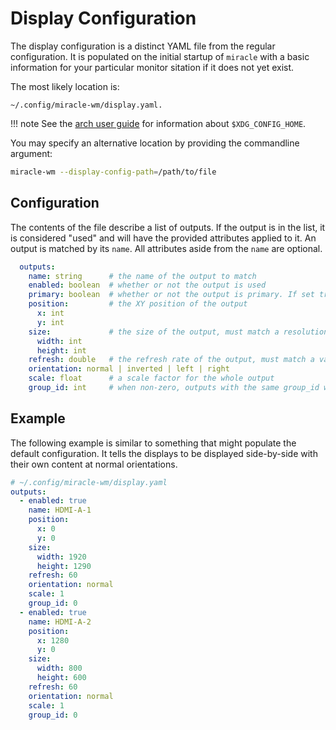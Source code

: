 # Display Configuration

The display configuration is a distinct YAML file from the regular configuration.
It is populated on the initial startup of `miracle` with a basic information for
your particular monitor sitation if it does not yet exist.

The most likely location is:

```
~/.config/miracle-wm/display.yaml.
```

!!! note
    See the [arch user guide](https://wiki.archlinux.org/title/XDG_Base_Directory) for information about `$XDG_CONFIG_HOME`.

You may specify an alternative location by providing the commandline argument:

```sh
miracle-wm --display-config-path=/path/to/file
```

## Configuration
The contents of the file describe a list of outputs. If the output is in the list, it is
considered "used" and will have the provided attributes applied to it. An output is
matched by its `name`. All attributes aside from the `name` are optional.

```yaml
  outputs:
    name: string      # the name of the output to match
    enabled: boolean  # whether or not the output is used
    primary: boolean  # whether or not the output is primary. If set true on multiple outputs, only the first one will be primary.
    position:         # the XY position of the output
      x: int
      y: int
    size:             # the size of the output, must match a resolution that the output supports, otherwise ignored
      width: int
      height: int
    refresh: double   # the refresh rate of the output, must match a valid resolution that the output supports, otherwise ignored
    orientation: normal | inverted | left | right
    scale: float      # a scale factor for the whole output
    group_id: int     # when non-zero, outputs with the same group_id will display the same content
```

## Example
The following example is similar to something that might populate the default configuration. It tells the
displays to be displayed side-by-side with their own content at normal orientations.

```yaml
# ~/.config/miracle-wm/display.yaml 
outputs:
  - enabled: true
    name: HDMI-A-1
    position:
      x: 0
      y: 0
    size:
      width: 1920
      height: 1290
    refresh: 60
    orientation: normal
    scale: 1
    group_id: 0
  - enabled: true
    name: HDMI-A-2
    position:
      x: 1280
      y: 0
    size:
      width: 800
      height: 600
    refresh: 60
    orientation: normal
    scale: 1
    group_id: 0
```
